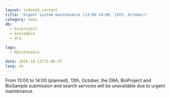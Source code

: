 ```yaml
---
layout: indexed_content
title: 'Urgent system maintenance (13:00-14:00, 13th, October)'
category: news
db:
  - bioproject
  - biosample
  - dra

tags:
  - Maintenance

date: 2016-10-12T15:06:37
lang: en
---
```


From 13:00 to 14:00 (planned), 13th, October, the DRA, BioProject and BioSample submission and search services will be unavailable due to urgent maintenance.
